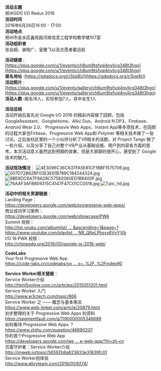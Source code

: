 **活动主题** <br>
郑州GDG I/O Redux 2016<br>
**活动时间** <br>
2016年6月26日14:00 - 17:00<br>
**活动地点** <br>
郑州市金水区鑫苑路河南信息工程学校教学楼107室<br>
**活动组织者** <br>
张会超、谢晓广、皇雅飞以及志愿者翟远航<br>

**活动链接** : [https://plus.google.com/u/1/events/ch8um9tsfvqi4nvljcg348t3hgo](https://plus.google.com/u/1/events/ch8um9tsfvqi4nvljcg348t3hgo)<br>
**报名地址** :[https://gdgdocs.org/r/Siqi8U](https://gdgdocs.org/r/Siqi8U)<br>
**活动照片** :[https://plus.google.com/u/1/events/gallery/ch8um9tsfvqi4nvljcg348t3hgo](https://plus.google.com/u/1/events/gallery/ch8um9tsfvqi4nvljcg348t3hgo)<br>
**活动人数** :报名16人，实际参加7人，其中女生1人

**活动总结** <br>
活动开始后首先对  Google I/O 2016 的精彩内容做了回顾，包括GoogleAssistant、GoogleHome、Allo/ Duo、Android N DP3、Firebase、Android Wear 2.0、 Progressvie Web Apps、Instant App等多项技术，在回顾的过程大家也Firbase、Progressive Web App和 Polymer 等相关技术做了一些讨论。之后由社区里的一个小伙伴分析了VR相关的话题，对 Project Tango 做了一些介绍，以及分享了自己对整个VR产业从基础设施、用户到内容各方面的思考。本次活动意义虽然达到预期的效果，但是大家聊的很开心，感受到了 Google 技术的魅力。

**活动现场情况**：
![4E3096C36C637FA5E81CF1BBF1575706.jpg](https://uc0.chinagdg.com/attachment/forum/201606/28/014733pyww2ocz5pymycm6.jpg)
![007D72B62BF03E3E61B789C184244324.jpg](https://uc0.chinagdg.com/attachment/forum/201606/28/0147561t7njn1t67xa7w4w.jpg)
![9BE8DC6A7F9A28C57582060ED1B8400F.jpg](https://uc0.chinagdg.com/attachment/forum/201606/28/014808j7n4104t754n4444.jpg)
![76AAF3AFB809315C4147F47C01CC0516.jpg](https://uc0.chinagdg.com/attachment/forum/201606/28/014834sv18ncsm5v5v87om.jpg)
![7.pic_hd.jpg](https://uc0.chinagdg.com/attachment/forum/201606/28/0159095mmspvv6s6uvf50u.jpg)



**活动中的相关资源链接**：<br>
Landing Page：<br>
<https://developers.google.com/web/progressive-web-apps/><br>
商业成功学习案例：<br>
<https://developers.google.com/web/showcase/PWA> <br>
Summit 视频：<br>
[http://list.youku.com/albumlist/ ... &ascending=1&page=1](http://list.youku.com/albumlist/show?id=27485201&ascending=1&page=1)
[https://www.youtube.com/playlist ... NR_Q6eLPhsyx6VvYjVb](https://www.youtube.com/playlist?list=PLNYkxOF6rcIAWWNR_Q6eLPhsyx6VvYjVb)<br>
I/O 16 PWA 视频：<br>
<http://chinagdg.org/2016/05/google-io-2016-web/>

**CodeLabs**<br>
Your first Progressive Web App<br>
[https://code-labs.cn/codelabs/yo ... x=..%2F..%2Findex#0](https://code-labs.cn/codelabs/your-first-pwapp/index.html?index=..%2F..%2Findex#0)

**Service Worker相关链接**：<br>
Service Worker介绍<br>
<http://html5online.com.cn/articles/2015051201.html><br>
Service Worker 入门<br>
<http://www.w3ctech.com/topic/866><br>
Service Worker 之 —— 概念与基本用法<br>
<https://www.web-tinker.com/article/20879.html><br>
初步整理的关于 Progressive Web Apps 的资料<br>
<https://segmentfault.com/a/1190000005346689><br>
如何看待 Progressive Web Apps ？<br>
<https://www.zhihu.com/question/46690207><br>
你的首个Progressive Web App<br>
[https://developers.google.com/we ... e-web-app/?hl=zh-cn](https://developers.google.com/web/fundamentals/getting-started/your-first-progressive-web-app/?hl=zh-cn)<br>
页面守护者：Service Worker介绍<br>
<http://imweb.io/topic/56592b8a823633e31839fc01><br>
Service Worker初体验<br>
<http://www.alloyteam.com/2016/01/9274/>
